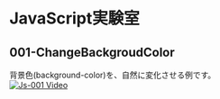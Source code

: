 # JavaScript実験室
## 001-ChangeBackgroudColor
背景色(background-color)を、自然に変化させる例です。  
[![Js-001 Video](https://img.youtube.com/vi/79iMaUdrA-s/0.jpg)](http://www.youtube.com/watch?v=79iMaUdrA-s)
